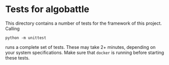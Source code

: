 # Tests for algobattle
This directory contains a number of tests for the framework of this project. Calling
```
python -m unittest
```
runs a complete set of tests. These may take 2+ minutes, depending on your system specifications.
Make sure that `docker` is running before starting these tests.